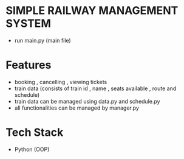 # SIMPLE RAILWAY MANAGEMENT SYSTEM
- run main.py (main file)


# Features 
- booking , cancelling , viewing tickets
- train data (consists of train id , name , seats available , route and schedule)
- train data can be managed using data.py and schedule.py
- all functionalities can be managed by manager.py

# Tech Stack
- Python (OOP)
